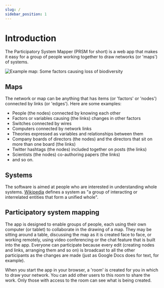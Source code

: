 ```yaml
---
slug: /
sidebar_position: 1
---
```


# Introduction

The Participatory System Mapper (PRSM for short) is a web app that makes it easy for a group of people working together to draw networks (or 'maps') of systems.  

![Example map: Some factors causing loss of biodiversity](/images/biodiversityImproved.png)

## Maps

The network or map can be anything that has items (or 'factors' or 'nodes') connected by links (or 'edges').  Here are some examples:

* People (the nodes) connected by knowing each other
* Factors or variables causing (the links) changes in other factors
* Switches connected by wires
* Computers connected by network links
* Theories expressed as variables and relationships between them
* Company boards of directors (the nodes) and the directors that sit on more than one board (the links)
* Twitter hashtags (the nodes) included together on posts (the links)
* Scientists (the nodes) co-authoring papers (the links)
* and so on.

## Systems

The software is aimed at people who are interested in understanding whole systems.  [Wikipedia](https://en.wikipedia.org/wiki/System) defines a system as "a group of interacting or interrelated entities that form a unified whole".

## Participatory system mapping

The app is designed to enable groups of people, each using their own computer (or tablet) to collaborate in the drawing of a map.  They may be sitting around a table, discussing the map as it is created face to face, or working remotely, using video conferencing or the chat feature that is built into the app.  Everyone can participate because every edit (creating nodes and links, arranging them and so on) is broadcast to all the other participants as the changes are made (just as Google Docs does for text, for example).  

When you start the app in your browser, a 'room' is created for you in which to draw your network.  You can add other users to this room to share the work.  Only those with access to the room can see what is being created.
